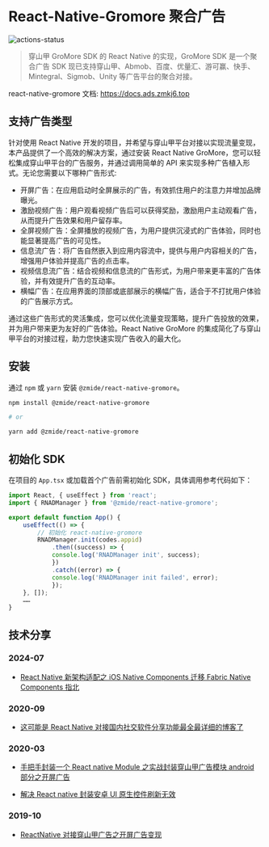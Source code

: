 <!--
 * @Author: Bin
 * @Date: 2024-09-27
 * @FilePath: /react-native-gromore-devops/README.md
-->

# React-Native-Gromore 聚合广告

![actions-status](https://github.com/PBK-B/react-native-gromore-devops/actions/workflows/check-sdk-version.yml/badge.svg)

> 穿山甲 GroMore SDK 的 React Native 的实现，GroMore SDK 是一个聚合广告 SDK 现已支持穿山甲、Abmob、百度、优量汇、游可赢、快手、Mintegral、Sigmob、Unity 等广告平台的聚合对接。

react-native-gromore 文档: <https://docs.ads.zmkj6.top>


## 支持广告类型

针对使用 React Native 开发的项目，并希望与穿山甲平台对接以实现流量变现，本产品提供了一个高效的解决方案，通过安装 React Native GroMore，您可以轻松集成穿山甲平台的广告服务，并通过调用简单的 API 来实现多种广告植入形式。无论您需要以下哪种广告形式:

- 开屏广告：在应用启动时全屏展示的广告，有效抓住用户的注意力并增加品牌曝光。
- 激励视频广告：用户观看视频广告后可以获得奖励，激励用户主动观看广告，从而提升广告效果和用户留存率。
- 全屏视频广告：全屏播放的视频广告，为用户提供沉浸式的广告体验，同时也能显著提高广告的可见性。
- 信息流广告：将广告自然嵌入到应用内容流中，提供与用户内容相关的广告，增强用户体验并提高广告的点击率。
- 视频信息流广告：结合视频和信息流的广告形式，为用户带来更丰富的广告体验，并有效提升广告的互动率。
- 横幅广告：在应用界面的顶部或底部展示的横幅广告，适合于不打扰用户体验的广告展示方式。

通过这些广告形式的灵活集成，您可以优化流量变现策略，提升广告投放的效果，并为用户带来更为友好的广告体验。React Native GroMore 的集成简化了与穿山甲平台的对接过程，助力您快速实现广告收入的最大化。


## 安装

通过 `npm` 或 `yarn` 安装 `@zmide/react-native-gromore`。

```bash
npm install @zmide/react-native-gromore

# or

yarn add @zmide/react-native-gromore
```

## 初始化 SDK

在项目的 `App.tsx` 或加载首个广告前需初始化 SDK，具体调用参考代码如下：

```typescript
import React, { useEffect } from 'react';
import { RNADManager } from '@zmide/react-native-gromore';

export default function App() {
	useEffect(() => {
		// 初始化 react-native-gromore
		RNADManager.init(codes.appid)
			.then((success) => {
			console.log('RNADManager init', success);
			})
			.catch((error) => {
			console.log('RNADManager init failed', error);
			});
	}, []);
	……
}
```

## 技术分享

### 2024-07

- [React Native 新架构适配之 iOS Native Components 迁移 Fabric Native Components 指北](https://docs.ads.zmkj6.top/blogs/react-native-fabric-for-ios-v3.html)

### 2020-09

- [这可能是 React Native 对接国内社交软件分享功能最全最详细的博客了](https://bin.zmide.com/?p=669&source=docs.ads.zmkj6.top)

### 2020-03

- [手把手封装一个 React native Module 之实战封装穿山甲广告模块 android 部分之开屏广告](https://bin.zmide.com/?p=512&source=docs.ads.zmkj6.top)

- [解决 React native 封装安卓 UI 原生控件刷新无效](https://bin.zmide.com/?p=519&source=docs.ads.zmkj6.top)

### 2019-10

- [ReactNative 对接穿山甲广告之开屏广告变现](https://bin.zmide.com/?p=400&source=docs.ads.zmkj6.top)


